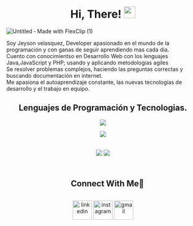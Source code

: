 <h1 align="center">
Hi, There!
	<a href="https://github.com/Bouaskaoun" target="_self">
		<img src="https://media.giphy.com/media/hvRJCLFzcasrR4ia7z/giphy.gif" width="30">
	</a>
</h1>

![Untitled ‑ Made with FlexClip (1)](https://github.com/jeysonvelas/jeysonvelas/assets/92001210/fc2896b0-49a3-4437-bfa7-f2779a575866)


Soy Jeyson velasquez, Developer apasionado en el mundo de la programación y con ganas de seguir aprendiendo mas cada dia.<br>
Cuento con conocimientso en Desarrollo Web con los lenguajes Java,JavaScript y PHP; usando y aplicando metodologias agiles <Br>
Se resolver problemas complejos, haciendo las preguntas correctas y buscando documentación en internet.<Br>
Me apasiona el autoaprendizaje constante, las nuevas tecnologías de desarrollo y el trabajo en equipo.

<h2 align="center"> Lenguajes de Programación y Tecnologias. </h2> 
<!--tech stack icons-->
<p align="center">
  <a href="">
    <img src="https://skillicons.dev/icons?i=java,js,spring,html,css,bootstrap,mysql,postgres&perline=14" />
  </a>
</p>
<p align="center">
  <a href="">
    <img src="https://skillicons.dev/icons?i=idea,vscode,docker,postman,git,github,powershell&perline=14" />
  </a>
</p>




<br>

<div align="center"><img src="https://github-readme-stats.vercel.app/api?username=jeysonvelas&show_icons=true&count_private=true&hide_border=true&rank_icon=github&theme=gruvbox" align="center" /> 
  <source align="center"
    srcset="https://github-readme-stats.vercel.app/api/top-langs/?username=jeysonvelas&layout=compact&langs_count=8&theme=radical"
    media="(prefers-color-scheme: dark)" />
  <source align="center"
    srcset="https://github-readme-stats.vercel.app/api/top-langs/?username=jeysonvelas&layout=compact&langs_count=8&theme=default"
    media="(prefers-color-scheme: light), (prefers-color-scheme: no-preference)" />
  <img src="https://github-readme-stats.vercel.app/api/top-langs/?username=jeysonvelas&layout=compact&langs_count=8&theme=gruvbox" align="center"/>
</div> 

<br>

<!-- Connect with me -->
<!--h2 without bottom border-->
<div id="user-content-toc">
  <ul align="center">
    <summary><h2 style="display: inline-block">Connect With Me🤝</h2></summary>
  </ul>
</div>

<!--icons and links-->
<p align="center">
<a href="https://www.linkedin.com/in/jeysonvelasquez/" target="_blank"><img align="center" src="https://user-images.githubusercontent.com/88904952/234979284-68c11d7f-1acc-4f0c-ac78-044e1037d7b0.png" alt="linkedin" height="50" width="50" /></a>
<a href="https://www.instagram.com/jeysonvelasquezvasquez/" target="_blank"><img align="center" src="https://user-images.githubusercontent.com/88904952/234981169-2dd1e58f-4b7e-468c-8213-034ba62156c3.png" alt="instagram" height="50" width="50" /></a>
<a href="mailto:jeysonvelasquez.v@gmail.com" target="_blank"><img align="center" src="https://skillicons.dev/icons?i=gmail&perline=14" alt="gmail" height="50" width="50" //>
</a>  
</p>
